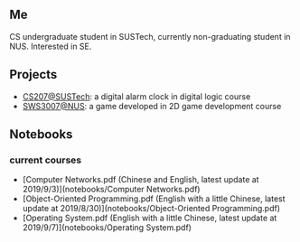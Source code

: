 ## Me

CS undergraduate student in SUSTech, currently non-graduating student in NUS. Interested in SE.

## Projects

* [CS207@SUSTech](<https://github.com/Stang-wm/CS207_project>): a digital alarm clock in digital logic course
* [SWS3007@NUS](<https://github.com/bianzheng123/2D-VideoGame-Development>): a game developed in 2D game development course

## Notebooks

### current courses

- [Computer Networks.pdf (Chinese and English, latest update at 2019/9/3)](notebooks/Computer Networks.pdf)
- [Object-Oriented Programming.pdf (English with a little Chinese, latest update at 2019/8/30)](notebooks/Object-Oriented Programming.pdf)
- [Operating System.pdf (English with a little Chinese, latest update at 2019/9/7)](notebooks/Operating System.pdf)

